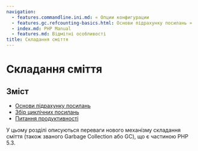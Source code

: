 ```yaml
---
navigation:
  - features.commandline.ini.md: « Опции конфигурации
  - features.gc.refcounting-basics.html: Основи підрахунку посилань »
  - index.md: PHP Manual
  - features.md: Відмітні особливості
title: Складання сміття
---
```

# Складання сміття

## Зміст

-   [Основи підрахунку посилань](features.gc.refcounting-basics.html)
-   [Збір циклічних посилань](features.gc.collecting-cycles.html)
-   [Питання продуктивності](features.gc.performance-considerations.html)

У цьому розділі описуються переваги нового механізму складання сміття (також званого Garbage Collection або GC), що є частиною PHP 5.3.

